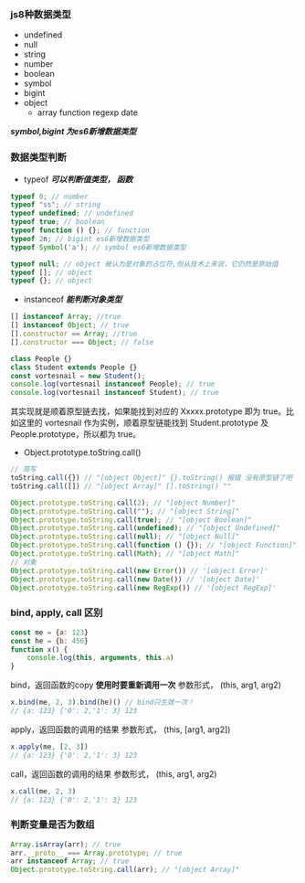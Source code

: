 ### js8种数据类型
- undefined 
- null 
- string
- number
- boolean
- symbol
- bigint
- object
    - array function regexp date

***symbol,bigint 为es6新增数据类型***

### 数据类型判断 
- typeof ***可以判断值类型， 函数***

```js
typeof 0; // number
typeof "ss"; // string
typeof undefined; // undefined
typeof true; // boolean
typeof function () {}; // function
typeof 2n; // bigint es6新增数据类型
typeof Symbol('a'); // symbol es6新增数据类型

typeof null; // object 被认为是对象的占位符,但从技术上来说，它仍然是原始值
typeof []; // object
typeof {}; // object
```

- instanceof ***能判断对象类型***

```js
[] instanceof Array; //true
[] instanceof Object; // true
[].constructor == Array; //true
[].constructor === Object; // false
```

```js
class People {}
class Student extends People {}
const vortesnail = new Student();
console.log(vortesnail instanceof People); // true
console.log(vortesnail instanceof Student); // true
```
其实现就是顺着原型链去找，如果能找到对应的 Xxxxx.prototype 即为 true。比如这里的 vortesnail 作为实例，顺着原型链能找到 Student.prototype 及 People.prototype，所以都为 true。

- Object.prototype.toString.call()

```js
// 简写
toString.call({}) // "[object Object]" {}.toString() 报错 没有原型链了吧
toString.call([]) // "[object Array]" [].toString() ""

Object.prototype.toString.call(2); // "[object Number]"
Object.prototype.toString.call(""); // "[object String]"
Object.prototype.toString.call(true); // "[object Boolean]"
Object.prototype.toString.call(undefined); // "[object Undefined]"
Object.prototype.toString.call(null); // "[object Null]"
Object.prototype.toString.call(function () {}); // "[object Function]"
Object.prototype.toString.call(Math); // "[object Math]"
// 对象
Object.prototype.toString.call(new Error()) // '[object Error]'
Object.prototype.toString.call(new Date()) // '[object Date]'
Object.prototype.toString.call(new RegExp()) // '[object RegExp]'
```

### bind, apply, call 区别

```js
const me = {a: 123}
const he = {b: 456}
function x() {
    console.log(this, arguments, this.a)
}
```

bind，返回函数的copy
**使用时要重新调用一次**
参数形式， (this, arg1, arg2)
```js
x.bind(me, 2, 3).bind(he)() // bind只生效一次！
// {a: 123} {'0': 2,'1': 3} 123
```

apply，返回函数的调用的结果
参数形式， (this, [arg1, arg2])
```js
x.apply(me, [2, 3])
// {a: 123} {'0': 2,'1': 3} 123
```

call，返回函数的调用的结果
参数形式， (this, arg1, arg2)
```js
x.call(me, 2, 3)
// {a: 123} {'0': 2,'1': 3} 123
```


### 判断变量是否为数组
```js
Array.isArray(arr); // true
arr.__proto__ === Array.prototype; // true
arr instanceof Array; // true
Object.prototype.toString.call(arr); // "[object Array]"
```
